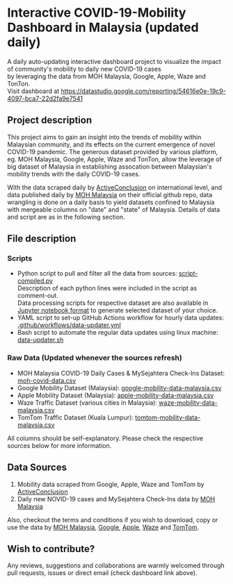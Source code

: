 # Interactive COVID-19-Mobility Dashboard in Malaysia (updated daily)
A daily auto-updating interactive dashboard project to visualize the impact of community's mobility to daily new COVID-19 cases  
by leveraging the data from MOH Malaysia, Google, Apple, Waze and TonTon.  
Visit dashboard at https://datastudio.google.com/reporting/54616e0e-19c9-4097-bca7-22d2fa9e7541  

## Project description
This project aims to gain an insight into the trends of mobility within Malaysian community, and its effects on the current emergence of novel COVID-19 pandemic. The generous dataset provided by various platform, eg. MOH Malaysia, Google, Apple, Waze and TonTon, allow the leverage of big dataset of Malaysia in establishing assocation between Malaysian's mobility trends with the daily COVID-19 cases.  

With the data scraped daily by [ActiveConclusion](https://github.com/ActiveConclusion/COVID19_mobility) on international level, and data published daily by [MOH Malaysia](https://github.com/MoH-Malaysia/covid19-public) on their official github repo, data wrangling is done on a daily basis to yield datasets confined to Malaysia with mergeable columns on "date" and "state" of Malaysia. Details of data and script are as in the following section.

## File description
### Scripts
- Python script to pull and filter all the data from sources: [script-compiled.py](https://github.com/DicksonC96/Covid-Mobility-Malaysia/blob/master/script-compiled.py)  
Description of each python lines were included in the script as comment-out.  
Data processing scripts for respective dataset are also available in [Jupyter notebook format](https://github.com/DicksonC96/Covid-Mobility-Malaysia/tree/master/notebooks) to generate selected dataset of your choice.  
- YAML script to set-up GitHub Actions workflow for hourly data updates: [.github/workflows/data-updater.yml](https://github.com/DicksonC96/Covid-Mobility-Malaysia/blob/master/.github/workflows/data-updater.yml)  
- Bash script to automate the regular data updates using linux machine: [data-updater.sh](https://github.com/DicksonC96/Covid-Mobility-Malaysia/blob/master/data-updater.sh)  

### Raw Data (Updated whenever the sources refresh)
- MOH Malaysia COVID-19 Daily Cases & MySejahtera Check-Ins Dataset: [moh-covid-data.csv](https://raw.githubusercontent.com/DicksonC96/Covid-Mobility-Malaysia/master/data/moh-covid-data.csv)  
- Google Mobility Dataset (Malaysia): [google-mobility-data-malaysia.csv](https://raw.githubusercontent.com/DicksonC96/Covid-Mobility-Malaysia/master/data/google-mobility-data-malaysia.csv)  
- Apple Mobility Dataset (Malaysia): [apple-mobility-data-malaysia.csv](https://raw.githubusercontent.com/DicksonC96/Covid-Mobility-Malaysia/master/data/apple-mobility-data-malaysia.csv)  
- Waze Traffic Dataset (various cities in Malaysia): [waze-mobility-data-malaysia.csv](https://raw.githubusercontent.com/DicksonC96/Covid-Mobility-Malaysia/master/data/waze-mobility-data-malaysia.csv)  
- TomTom Traffic Dataset (Kuala Lumpur): [tomtom-mobility-data-malaysia.csv](https://raw.githubusercontent.com/DicksonC96/Covid-Mobility-Malaysia/master/data/tomtom-mobility-data-malaysia.csv)  

All columns should be self-explanatory. Please check the respective sources below for more information.

## Data Sources
1. Mobility data scraped from Google, Apple, Waze and TomTom by [ActiveConclusion](https://github.com/ActiveConclusion/COVID19_mobility)  
2. Daily new NOVID-19 cases and MySejahtera Check-Ins data by [MOH Malaysia](https://github.com/MoH-Malaysia/covid19-public)  

Also, checkout the terms and conditions if you wish to download, copy or use the data by [MOH Malaysia](https://github.com/MoH-Malaysia/covid19-public), [Google](https://www.google.com/covid19/mobility/), [Apple](https://www.apple.com/covid19/mobility), [Waze](https://www.waze.com/covid19) and [TomTom](https://www.tomtom.com/en_gb/traffic-index).

## Wish to contribute?
Any reviews, suggestions and collaborations are warmly welcomed through pull requests, issues or direct email (check dashboard link above).
